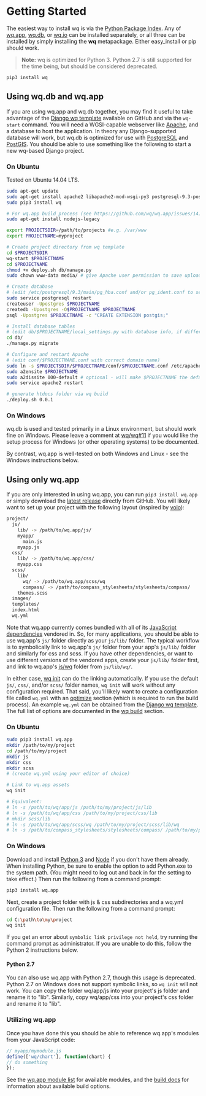 Getting Started
===============

The easiest way to install wq is via the [Python Package Index].  Any of [wq.app], [wq.db], or [wq.io] can be installed separately, or all three can be installed by simply installing the **wq** metapackage.  Either easy_install or pip should work.

> **Note:** wq is optimized for Python 3.  Python 2.7 is still supported for the time being, but should be considered deprecated.

```bash
pip3 install wq
```

## Using wq.db and wq.app

If you are using wq.app and wq.db together, you may find it useful to take advantage of the [Django wq template] available on GitHub and via the `wq-start` command.  You will need a WGSI-capable webserver like [Apache], and a database to host the application.  In theory any Django-supported database will work, but wq.db is optimized for use with [PostgreSQL] and [PostGIS].  You should be able to use something like the following to start a new wq-based Django project.

### On Ubuntu

Tested on Ubuntu 14.04 LTS.

```bash
sudo apt-get update
sudo apt-get install apache2 libapache2-mod-wsgi-py3 postgresql-9.3-postgis-2.1 python3-pip python3-psycopg2
sudo pip3 install wq

# For wq.app build process (see https://github.com/wq/wq.app/issues/14)
sudo apt-get install nodejs-legacy

export PROJECTSDIR=/path/to/projects #e.g. /var/www
export PROJECTNAME=myproject

# Create project directory from wq template
cd $PROJECTSDIR
wq-start $PROJECTNAME
cd $PROJECTNAME
chmod +x deploy.sh db/manage.py
sudo chown www-data media/ # give Apache user permission to save uploads

# Create database
# (edit /etc/postgresql/9.3/main/pg_hba.conf and/or pg_ident.conf to set permissions)
sudo service postgresql restart
createuser -Upostgres $PROJECTNAME
createdb -Upostgres -O$PROJECTNAME $PROJECTNAME
psql -Upostgres $PROJECTNAME -c "CREATE EXTENSION postgis;"

# Install database tables
# (edit db/$PROJECTNAME/local_settings.py with database info, if different than above)
cd db/
./manage.py migrate

# Configure and restart Apache
# (edit conf/$PROJECTNAME.conf with correct domain name)
sudo ln -s $PROJECTSDIR/$PROJECTNAME/conf/$PROJECTNAME.conf /etc/apache2/sites-available/
sudo a2ensite $PROJECTNAME
sudo a2dissite 000-default # optional - will make $PROJECTNAME the default site
sudo service apache2 restart

# generate htdocs folder via wq build
./deploy.sh 0.0.1
```

### On Windows
wq.db is used and tested primarily in a Linux environment, but should work fine on Windows.  Please leave a comment at [wq/wq#11] if you would like the setup process for Windows (or other operating systems) to be documented.

By contrast, wq.app is well-tested on both Windows and Linux - see the Windows instructions below.

## Using only wq.app

If you are only interested in using wq.app, you can run `pip3 install wq.app` or simply download the [latest release] directly from GitHub.  You will likely want to set up your project with the following layout (inspired by [volo]):
```bash
project/
  js/
    lib/ -> /path/to/wq.app/js/
    myapp/
      main.js
    myapp.js
  css/
    lib/ -> /path/to/wq.app/css/
    myapp.css
  scss/
    lib/
      wq/ -> /path/to/wq.app/scss/wq
      compass/ -> /path/to/compass_stylesheets/stylesheets/compass/
    themes.scss
  images/
  templates/
  index.html
  wq.yml
```

Note that wq.app currently comes bundled with all of its [JavaScript dependencies] vendored in.  So, for many applications, you should be able to use wq.app's `js/` folder directly as your `js/lib/` folder.  The typical workflow is to symbolically link to wq.app's `js/` folder from your app's `js/lib/` folder and similarly for css and scss.  If you have other dependencies, or want to use different versions of the vendored apps, create your `js/lib/` folder first, and link to wq.app's [js/wq] folder from `js/lib/wq/`.

In either case, [wq init] can do the linking automatically.  If you use the default `js/`, `css/`, and/or `scss/` folder names, `wq init` will work without any configuration required.  That said, you'll likely want to create a configuration file called `wq.yml` with an [optimize] section (which is required to run the build process).  An example `wq.yml` can be obtained from the [Django wq template](https://github.com/wq/wq-django-template/blob/master/django_project/app/wq.yml).  The full list of options are documented in the [wq build] section.

### On Ubuntu
```bash
sudo pip3 install wq.app
mkdir /path/to/my/project
cd /path/to/my/project
mkdir js
mkdir css
mkdir scss
# (create wq.yml using your editor of choice)

# Link to wq.app assets
wq init

# Equivalent:
# ln -s /path/to/wq/app/js /path/to/my/project/js/lib
# ln -s /path/to/wq/app/css /path/to/my/project/css/lib
# mkdir scss/lib
# ln -s /path/to/wq/app/scss/wq /path/to/my/project/scss/lib/wq
# ln -s /path/to/compass_stylesheets/stylesheets/compass/ /path/to/my/project/scss/lib/compass/
```

### On Windows
Download and install [Python 3] and [Node] if you don't have them already.  When installing Python, be sure to enable the option to add Python.exe to the system path.  (You might need to log out and back in for the setting to take effect.)  Then run the following from a command prompt:

```bash
pip3 install wq.app
```

Next, create a project folder with js & css subdirectories and a wq.yml configuration file.  Then run the following from a command prompt:

```bash
cd C:\path\to\my\project
wq init
```

If you get an error about `symbolic link privilege not held`, try running the command prompt as administrator.  If you are unable to do this, follow the Python 2 instructions below.

#### Python 2.7

You can also use wq.app with Python 2.7, though this usage is deprecated.  Python 2.7 on Windows does not support symbolic links, so `wq init` will not work.  You can copy the folder wq/app/js into your project's js folder and rename it to "lib".  Similarly, copy wq/app/css into your project's css folder and rename it to "lib".

### Utilizing wq.app
Once you have done this you should be able to reference wq.app's modules from your JavaScript code:
```javascript
// myapp/mymodule.js
define(['wq/chart'], function(chart) {
// do something
});
```
See the [wq.app module list] for available modules, and the [build docs] for information about available build options.

[Python Package Index]: https://pypi.python.org/pypi/wq
[wq.app]: https://wq.io/wq.app
[wq.db]: https://wq.io/wq.db
[wq.io]: https://wq.io/wq.io
[Apache]: http://httpd.apache.org/
[PostgreSQL]: http://www.postgresql.org/
[PostGIS]: http://postgis.net/
[latest release]: https://github.com/wq/wq.app/releases
[js/wq]: https://wq.io/docs/app
[JavaScript dependencies]: https://wq.io/docs/third-party
[wq.app module list]: https://wq.io/docs/app
[Django wq template]: https://github.com/wq/django-wq-template
[wq init]: https://wq.io/docs/build
[wq build]: https://wq.io/docs/build
[optimize]: https://wq.io/docs/build
[near future]: https://github.com/wq/wq.db/issues/2
[volo]: http://volojs.org
[build docs]: https://wq.io/docs/build
[wq/wq#11]: https://github.com/wq/wq/issues/11
[Python 3]: https://www.python.org/downloads/
[Node]: http://nodejs.org
